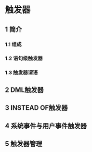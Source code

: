 # 触发器

## 1 简介

### 1.1 组成

### 1.2 语句级触发器

### 1.3 触发器谓语

## 2 DML触发器

## 3 INSTEAD OF触发器

## 4 系统事件与用户事件触发器

## 5 触发器管理

